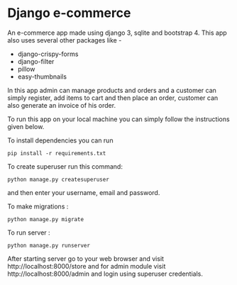 # Django e-commerce

An e-commerce app made using django 3, sqlite and bootstrap 4.
This app also uses several other packages like -

* django-crispy-forms
* django-filter
* pillow
* easy-thumbnails

In this app admin can manage products and orders and a customer can simply register, add items to cart and then place an order, customer can also generate an invoice of his order.

To run this app on your local machine you can simply follow the instructions given below.

To install dependencies you can run
```shell
pip install -r requirements.txt
```
To create superuser run this command:
```shell
python manage.py createsuperuser
```

and then enter your username, email and password.

To make migrations :
```shell
python manage.py migrate
```
To run server :
```shell
python manage.py runserver
```

After starting server go to your web browser and visit http://localhost:8000/store and for admin module visit http://localhost:8000/admin and login using superuser credentials.
